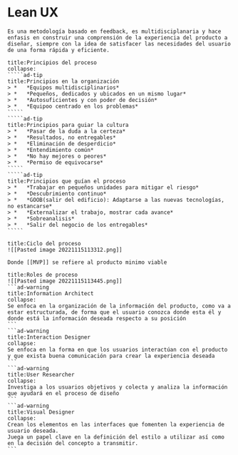 

<div class="head"><h1>Lean UX</h1></div>

````ad-abstract
Es una metodología basado en feedback, es multidisciplanaria y hace enfasis en construir una comprensión de la experiencia del producto a diseñar, siempre con la idea de satisfacer las necesidades del usuario de una forma rápida y eficiente.
````

``````ad-info
title:Principios del proceso
collapse:
`````ad-tip
title:Principios en la organización
> *   *Equipos multidisciplinarios*
> *   *Pequeños, dedicados y ubicados en un mismo lugar*
> *   *Autosuficientes y con poder de decisión*
> *   *Equipoo centrado en los problemas*
`````
`````ad-tip
title:Principios para guiar la cultura
> *   *Pasar de la duda a la certeza*
> *   *Resultados, no entregables*
> *   *Eliminación de desperdicio*
> *   *Entendimiento común*
> *   *No hay mejores o peores*
> *   *Permiso de equivocarse*
`````
`````ad-tip
title:Principios que guían el proceso
> *   *Trabajar en pequeños unidades para mitigar el riesgo*
> *   *Descubrimiento continuo*
> *   *GOOB(salir del edificio): Adaptarse a las nuevas tecnologías, no estancarse*
> *   *Externalizar el trabajo, mostrar cada avance*
> *   *Sobreanalisis*
> *   *Salir del negocio de los entregables*
`````
``````

`````ad-info
title:Ciclo del proceso
![[Pasted image 20221115113312.png]]

Donde [[MVP]] se refiere al producto minimo viable
`````

``````ad-info
title:Roles de proceso
![[Pasted image 20221115113445.png]]
```ad-warning
title:Information Architect
collapse:
Se enfoca en la organización de la información del producto, como va a estar estructurada, de forma que el usuario conozca donde esta él y donde está la información deseada respecto a su posición
```
```ad-warning
title:Interaction Designer
collapse:
Se enfoca en la forma en que los usuarios interactúan con el producto y que exista buena comunicación para crear la experiencia deseada
```
```ad-warning
title:User Researcher
collapse:
Investiga a los usuarios objetivos y colecta y analiza la información que ayudará en el proceso de diseño
```
```ad-warning
title:Visual Designer
collapse:
Crean los elementos en las interfaces que fomenten la experiencia de usuario deseada.
Juega un papel clave en la definición del estilo a utilizar así como en la decisión del concepto a transmitir.
```
``````


